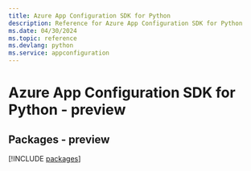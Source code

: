 ```yaml
---
title: Azure App Configuration SDK for Python
description: Reference for Azure App Configuration SDK for Python
ms.date: 04/30/2024
ms.topic: reference
ms.devlang: python
ms.service: appconfiguration
---
```

# Azure App Configuration SDK for Python - preview
## Packages - preview
[!INCLUDE [packages](app-configuration-index.md)]
